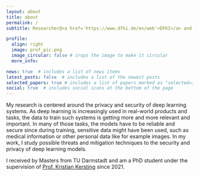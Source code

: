 ```yaml
---
layout: about
title: about
permalink: /
subtitle: Researcher@<a href='https://www.dfki.de/en/web'>DFKI</a> and final year PhD student@<a href='http://ml-research.github.io'>AI & ML Lab TU Darmstadt</a>

profile:
  align: right
  image: prof_pic.png
  image_circular: false # crops the image to make it circular
  more_info:

news: true  # includes a list of news items
latest_posts: false  # includes a list of the newest posts
selected_papers: true # includes a list of papers marked as "selected={true}"
social: true  # includes social icons at the bottom of the page
---
```


My research is centered around the privacy and security of deep learning systems. As deep learning is increasingly used in real-world products and tasks, the data to train such systems is getting more and more relevant and important. In many of those tasks, the models have to be reliable and secure since during training, sensitive data might have been used, such as medical information or other personal data like for example images. In my work, I study possible threats and mitigation techniques to the security and privacy of deep learning models.

I received by Masters from TU Darmstadt and am a PhD student under the supervision of <a href='https://ml-research.github.io/people/kkersting/index.html'>Prof. Kristian Kersting</a> since 2021.
